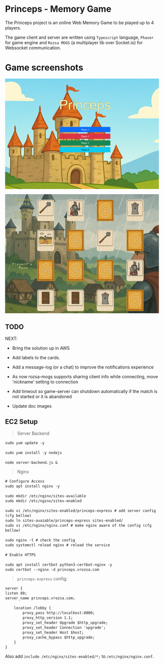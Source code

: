 # Princeps - Memory Game

The Princeps project is an online Web Memory Game to be played up to 4 players.

The game client and server are written using `Typescript` language, `Phaser` for game engine and `Rozsa MOGS` (a
multiplayer lib over Socket.io) for Websocket communication.

# Game screenshots

![loby](docs/loby.png "Lobby")

![gameplay](docs/gameplay.png "Gameplay")

## TODO

NEXT:
- Bring the solution up in AWS

- Add labels to the cards.
- Add a message-log (or a chat) to improve the notifications experience
- As now rozsa-mogs supports sharing client info while connecting, move 'nickname' setting to connection
- Add timeout so game-server can shutdown automatically if the match is not started or it is abandoned
- Update doc images


## EC2 Setup

> Server Backend
```shell
sudo yum update -y

sudo yum install -y nodejs

node server-backend.js &
```

> Nginx
```shell
# Configure Access
sudo apt install nginx -y

sudo mkdir /etc/nginx/sites-available
sudo mkdir /etc/nginx/sites-enabled

sudo vi /etc/nginx/sites-enabled/princeps-express # add server config (cfg bellow)
sudo ln sites-avaiable/princeps-express sites-enabled/ 
sudo vi /etc/nginx/nginx.conf # make nginx aware of the config (cfg bellow)

sudo nginx -t # check the config
sudo systemctl reload nginx # reload the service

# Enable HTTPS

sudo apt install certbot python3-certbot-nginx -y
sudo certbot --nginx -d princeps.vrozsa.com
```

> `princeps-express` config:
```
server {
listen 80;
server_name princeps.vrozsa.com;

    location /lobby {
        proxy_pass http://localhost:8000;
        proxy_http_version 1.1;
        proxy_set_header Upgrade $http_upgrade;
        proxy_set_header Connection 'upgrade';
        proxy_set_header Host $host;
        proxy_cache_bypass $http_upgrade;
    }
}
```

Also add `include /etc/nginx/sites-enabled/*;` to `/etc/nginx/nginx.conf`.